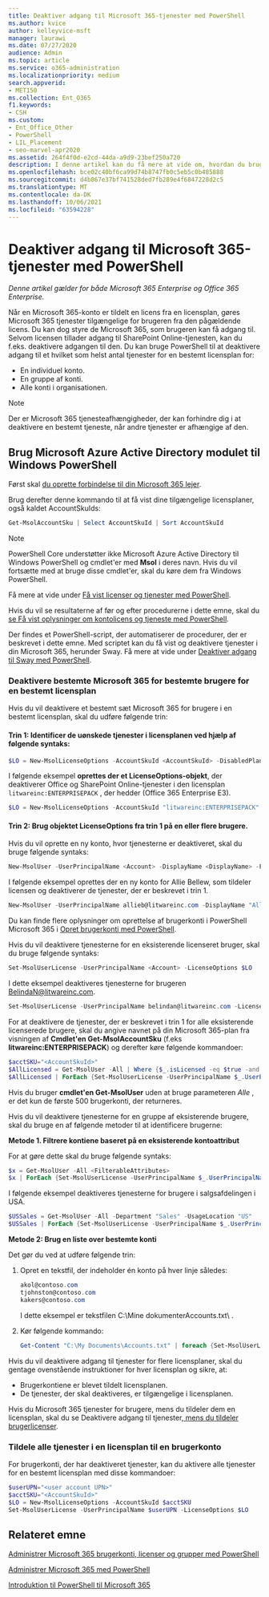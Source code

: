 ```yaml
---
title: Deaktiver adgang til Microsoft 365-tjenester med PowerShell
ms.author: kvice
author: kelleyvice-msft
manager: laurawi
ms.date: 07/27/2020
audience: Admin
ms.topic: article
ms.service: o365-administration
ms.localizationpriority: medium
search.appverid:
- MET150
ms.collection: Ent_O365
f1.keywords:
- CSH
ms.custom:
- Ent_Office_Other
- PowerShell
- LIL_Placement
- seo-marvel-apr2020
ms.assetid: 264f4f0d-e2cd-44da-a9d9-23bef250a720
description: I denne artikel kan du få mere at vide om, hvordan du bruger PowerShell til at deaktivere Microsoft 365-tjenester for brugerne.
ms.openlocfilehash: bce02c40bf6ca99d74b8747fb0c5eb5c0b485888
ms.sourcegitcommit: d4b867e37bf741528ded7fb289e4f6847228d2c5
ms.translationtype: MT
ms.contentlocale: da-DK
ms.lasthandoff: 10/06/2021
ms.locfileid: "63594228"
---
```

# <a name="disable-access-to-microsoft-365-services-with-powershell"></a>Deaktiver adgang til Microsoft 365-tjenester med PowerShell

*Denne artikel gælder for både Microsoft 365 Enterprise og Office 365 Enterprise.*

Når en Microsoft 365-konto er tildelt en licens fra en licensplan, gøres Microsoft 365 tjenester tilgængelige for brugeren fra den pågældende licens. Du kan dog styre de Microsoft 365, som brugeren kan få adgang til. Selvom licensen tillader adgang til SharePoint Online-tjenesten, kan du f.eks. deaktivere adgangen til den. Du kan bruge PowerShell til at deaktivere adgang til et hvilket som helst antal tjenester for en bestemt licensplan for:

- En individuel konto.
- En gruppe af konti.
- Alle konti i organisationen.

>[!Note]
>Der er Microsoft 365 tjenesteafhængigheder, der kan forhindre dig i at deaktivere en bestemt tjeneste, når andre tjenester er afhængige af den.
>

## <a name="use-the-microsoft-azure-active-directory-module-for-windows-powershell"></a>Brug Microsoft Azure Active Directory modulet til Windows PowerShell

Først skal [du oprette forbindelse til din Microsoft 365 lejer](connect-to-microsoft-365-powershell.md#connect-with-the-microsoft-azure-active-directory-module-for-windows-powershell).

Brug derefter denne kommando til at få vist dine tilgængelige licensplaner, også kaldet AccountSkuIds:

```powershell
Get-MsolAccountSku | Select AccountSkuId | Sort AccountSkuId
```

>[!Note]
>PowerShell Core understøtter ikke Microsoft Azure Active Directory til Windows PowerShell og cmdlet'er med **Msol** i deres navn. Hvis du vil fortsætte med at bruge disse cmdlet'er, skal du køre dem fra Windows PowerShell.
>

Få mere at vide under [Få vist licenser og tjenester med PowerShell](view-licenses-and-services-with-microsoft-365-powershell.md).
    
Hvis du vil se resultaterne af før og efter procedurerne i dette emne, skal du [se Få vist oplysninger om kontolicens og tjeneste med PowerShell](view-account-license-and-service-details-with-microsoft-365-powershell.md).
    
Der findes et PowerShell-script, der automatiserer de procedurer, der er beskrevet i dette emne. Med scriptet kan du få vist og deaktivere tjenester i din Microsoft 365, herunder Sway. Få mere at vide under [Deaktiver adgang til Sway med PowerShell](disable-access-to-sway-with-microsoft-365-powershell.md).
    
    
### <a name="disable-specific-microsoft-365-services-for-specific-users-for-a-specific-licensing-plan"></a>Deaktivere bestemte Microsoft 365 for bestemte brugere for en bestemt licensplan
  
Hvis du vil deaktivere et bestemt sæt Microsoft 365 for brugere i en bestemt licensplan, skal du udføre følgende trin:
  
#### <a name="step-1-identify-the-undesired-services-in-the-licensing-plan-by-using-the-following-syntax"></a>Trin 1: Identificer de uønskede tjenester i licensplanen ved hjælp af følgende syntaks:
    
```powershell
$LO = New-MsolLicenseOptions -AccountSkuId <AccountSkuId> -DisabledPlans "<UndesiredService1>", "<UndesiredService2>"...
```

I følgende eksempel **oprettes der et LicenseOptions-objekt**, der deaktiverer Office og SharePoint Online-tjenester i den licensplan `litwareinc:ENTERPRISEPACK` , der hedder (Office 365 Enterprise E3).
    
```powershell
$LO = New-MsolLicenseOptions -AccountSkuId "litwareinc:ENTERPRISEPACK" -DisabledPlans "SHAREPOINTWAC", "SHAREPOINTENTERPRISE"
```

#### <a name="step-2-use-the-licenseoptions-object-from-step-1-on-one-or-more-users"></a>Trin 2: Brug **objektet LicenseOptions** fra trin 1 på en eller flere brugere.
    
Hvis du vil oprette en ny konto, hvor tjenesterne er deaktiveret, skal du bruge følgende syntaks:
    
```powershell
New-MsolUser -UserPrincipalName <Account> -DisplayName <DisplayName> -FirstName <FirstName> -LastName <LastName> -LicenseAssignment <AccountSkuId> -LicenseOptions $LO -UsageLocation <CountryCode>
```

I følgende eksempel oprettes der en ny konto for Allie Bellew, som tildeler licensen og deaktiverer de tjenester, der er beskrevet i trin 1.
    
```powershell
New-MsolUser -UserPrincipalName allieb@litwareinc.com -DisplayName "Allie Bellew" -FirstName Allie -LastName Bellew -LicenseAssignment litwareinc:ENTERPRISEPACK -LicenseOptions $LO -UsageLocation US
```

Du kan finde flere oplysninger om oprettelse af brugerkonti i PowerShell Microsoft 365 i [Opret brugerkonti med PowerShell](create-user-accounts-with-microsoft-365-powershell.md).
    
Hvis du vil deaktivere tjenesterne for en eksisterende licenseret bruger, skal du bruge følgende syntaks:
    
```powershell
Set-MsolUserLicense -UserPrincipalName <Account> -LicenseOptions $LO
```

I dette eksempel deaktiveres tjenesterne for brugeren BelindaN@litwareinc.com.
    
```powershell
Set-MsolUserLicense -UserPrincipalName belindan@litwareinc.com -LicenseOptions $LO
```

For at deaktivere de tjenester, der er beskrevet i trin 1 for alle eksisterende licenserede brugere, skal du angive navnet på din Microsoft 365-plan fra visningen af **Cmdlet'en Get-MsolAccountSku** (f.eks **litwareinc:ENTERPRISEPACK**) og derefter køre følgende kommandoer:
    
```powershell
$acctSKU="<AccountSkuId>"
$AllLicensed = Get-MsolUser -All | Where {$_.isLicensed -eq $true -and $_.licenses.AccountSku.SkuPartNumber -contains ($acctSKU).Substring($acctSKU.IndexOf(":")+1, $acctSKU.Length-$acctSKU.IndexOf(":")-1)}
$AllLicensed | ForEach {Set-MsolUserLicense -UserPrincipalName $_.UserPrincipalName -LicenseOptions $LO}
```

 Hvis du bruger **cmdlet'en Get-MsolUser** uden at bruge parameteren _Alle_ , er det kun de første 500 brugerkonti, der returneres.

Hvis du vil deaktivere tjenesterne for en gruppe af eksisterende brugere, skal du bruge en af følgende metoder til at identificere brugerne:
    
**Metode 1. Filtrere kontiene baseret på en eksisterende kontoattribut** 

For at gøre dette skal du bruge følgende syntaks:
    
```powershell
$x = Get-MsolUser -All <FilterableAttributes>
$x | ForEach {Set-MsolUserLicense -UserPrincipalName $_.UserPrincipalName -LicenseOptions $LO}
```

I følgende eksempel deaktiveres tjenesterne for brugere i salgsafdelingen i USA.
    
```powershell
$USSales = Get-MsolUser -All -Department "Sales" -UsageLocation "US"
$USSales | ForEach {Set-MsolUserLicense -UserPrincipalName $_.UserPrincipalName -LicenseOptions $LO}
```

**Metode 2: Brug en liste over bestemte konti** 

Det gør du ved at udføre følgende trin:
    
1. Opret en tekstfil, der indeholder én konto på hver linje således:
    
   ```powershell
   akol@contoso.com
   tjohnston@contoso.com
   kakers@contoso.com
   ```

   I dette eksempel er tekstfilen C:\\Mine dokumenterAccounts.txt\\ .
    
2. Kør følgende kommando:
    
   ```powershell
   Get-Content "C:\My Documents\Accounts.txt" | foreach {Set-MsolUserLicense -UserPrincipalName $_ -LicenseOptions $LO}
   ```

Hvis du vil deaktivere adgang til tjenester for flere licensplaner, skal du gentage ovenstående instruktioner for hver licensplan og sikre, at:

- Brugerkontiene er blevet tildelt licensplanen.
- De tjenester, der skal deaktiveres, er tilgængelige i licensplanen.

Hvis du Microsoft 365 tjenester for brugere, mens du tildeler dem en licensplan, skal du se Deaktivere adgang til tjenester[, mens du tildeler brugerlicenser](disable-access-to-services-while-assigning-user-licenses.md).

### <a name="assign-all-services-in-a-licensing-plan-to-a-user-account"></a>Tildele alle tjenester i en licensplan til en brugerkonto

For brugerkonti, der har deaktiveret tjenester, kan du aktivere alle tjenester for en bestemt licensplan med disse kommandoer:

```powershell
$userUPN="<user account UPN>"
$acctSKU="<AccountSkuId>"
$LO = New-MsolLicenseOptions -AccountSkuId $acctSKU
Set-MsolUserLicense -UserPrincipalName $userUPN -LicenseOptions $LO
```

## <a name="related-topic"></a>Relateret emne

[Administrer Microsoft 365 brugerkonti, licenser og grupper med PowerShell](manage-user-accounts-and-licenses-with-microsoft-365-powershell.md)
  
[Administrer Microsoft 365 med PowerShell](manage-microsoft-365-with-microsoft-365-powershell.md)
  
[Introduktion til PowerShell til Microsoft 365](getting-started-with-microsoft-365-powershell.md)
